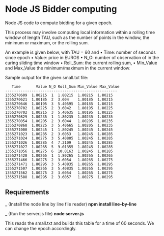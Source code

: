 # Node JS Bidder computing
Node JS code to compute bidding for a given epoch.

This process may
involve computing local information within a rolling time
window of length TAU, such as the number of points in the
window, the  minimum or maximum, or the rolling sum.

An example is given below,  with TAU = 60 and
  •   Time: number of seconds since epoch
  •   Value: price in EUROS
  •   N_O: number of observation of in the curing
      sliding time window
  •   Roll_Sum: the current rolling sum,
  •   Min_Value and Max_Value the minimum/maximum in the
      current window:
      
      
 Sample output for the given small.txt file:

```
   Time       Value N_O Roll_Sum Min_Value Max_Value
---------------------------------------------------
1355270609  1.80215  1  1.80215  1.80215  1.80215
1355270621  1.80185  2  3.604    1.80185  1.80215
1355270646  1.80195  3  5.40595  1.80185  1.80215
1355270702  1.80225  2  3.6042   1.80195  1.80225
1355270702  1.80215  3  5.40635  1.80195  1.80225
1355270829  1.80235  1  1.80235  1.80235  1.80235
1355270854  1.80205  2  3.6044   1.80205  1.80235
1355270868  1.80225  3  5.40665  1.80205  1.80235
1355271000  1.80245  1  1.80245  1.80245  1.80245
1355271023  1.80285  2  3.6053   1.80245  1.80285
1355271024  1.80275  3  5.40805  1.80245  1.80285
1355271026  1.80285  4  7.2109   1.80245  1.80285
1355271027  1.80265  5  9.01355  1.80245  1.80285
1355271056  1.80275  6  10.8163  1.80245  1.80285
1355271428  1.80265  1  1.80265  1.80265  1.80265
1355271466  1.80275  2  3.6054   1.80265  1.80275
1355271471  1.80295  3  5.40835  1.80265  1.80295
1355271507  1.80265  3  5.40835  1.80265  1.80295
1355271562  1.80275  2  3.6054   1.80265  1.80275
1355271588  1.80295  2  3.6057   1.80275  1.80295
```

## Requirements

_ (Install the node line by line file reader)
  **npm install line-by-line**

_ (Run the server.js file)
  **node server.js**
  
  This reads the small.txt and builds this table for a time of 60 seconds. We can change the epoch accordingly.
